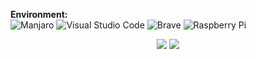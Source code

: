 **Environment:**\
![Manjaro](https://img.shields.io/badge/Manjaro-35BF5C?style=for-the-badge&logo=Manjaro&logoColor=white)
![Visual Studio Code](https://img.shields.io/badge/Visual%20Studio%20Code-0078d7.svg?style=for-the-badge&logo=visual-studio-code&logoColor=white)
![Brave](https://img.shields.io/badge/Brave-FB542B?style=for-the-badge&logo=Brave&logoColor=white)
![Raspberry Pi](https://img.shields.io/badge/-RaspberryPi-C51A4A?style=for-the-badge&logo=Raspberry-Pi)

<p align="center">
  <img src ="https://github-readme-stats.vercel.app/api?username=hXR16F&show_icons=true&count_private=true&theme=darcula&hide_border=true&include_all_commits=true&bg_color=00000000&title_color=18d788ff">
  <img src ="https://github-readme-stats.vercel.app/api/top-langs/?username=hXR16F&layout=compact&hide_border=true&theme=darcula&bg_color=00000000&title_color=18d788ff&langs_count=10&hide=php,css,roff&exclude_repo=hXR16F.github.io">
</p>

<!-- <p align="center"><img src="https://user-images.githubusercontent.com/48186982/102784981-77934a00-439d-11eb-984b-925a052addf8.jpg" /></p> -->
